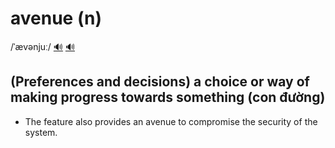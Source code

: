 # avenue (n)

/ˈævənjuː/ [🔊](https://www.oxfordlearnersdictionaries.com/media/english/uk_pron/a/ave/avenu/avenue__gb_1.mp3) [🔊](https://www.oxfordlearnersdictionaries.com/media/english/us_pron/a/ave/avenu/avenue__us_1.mp3)

## (Preferences and decisions) a choice or way of making progress towards something (con đường)

- The feature also provides an avenue to compromise the security of the system.